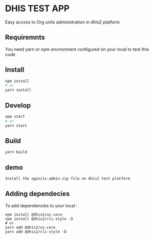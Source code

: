 # DHIS TEST APP 
Easy access to Org units administration  in dhis2 platform

## Requiremnts
You need yarn or npm environment configured on your local to test this code

## Install
```bash
npm install
# or
yarn install
```

## Develop
```bash
npm start
# or
yarn start
```

## Build
```bash
yarn build
```
## demo
```bash
Install the ogunits-admin.zip file on dhis2 test platform
```
## Adding dependecies 
To add dependencies to your local :
```
npm install @dhis2/ui-core
npm install @dhis2/cli-style -D
# or
yarn add @dhis2/ui-core
yarn add @dhis2/cli-style -D
```